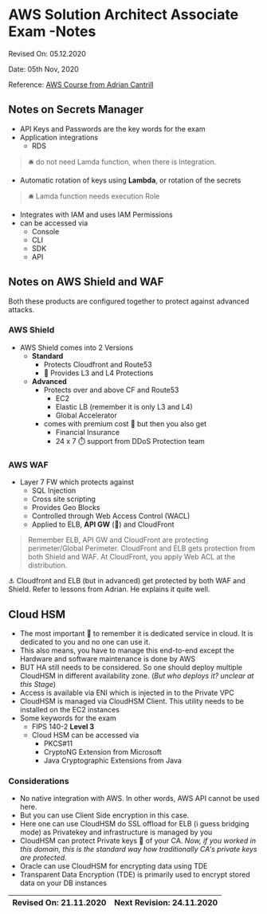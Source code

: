 # AWS Solution Architect Associate Exam -Notes

Revised On: 05.12.2020

Date: 05th Nov, 2020

Reference: [AWS Course from Adrian Cantrill](https://learn.cantrill.io/)

## Notes on Secrets Manager

* API Keys and Passwords are the key words for the exam
* Application integrations
  * RDS

> :bellhop_bell: do not need Lamda function, when there is Integration.

* Automatic rotation of keys using **Lambda**, or rotation of the secrets

> :bellhop_bell: Lamda function needs execution Role

* Integrates with IAM and uses IAM Permissions
* can be accessed via
  * Console
  * CLI
  * SDK
  * API

## Notes on AWS Shield and WAF

Both these products are configured together to protect against advanced attacks.

### AWS Shield

* AWS Shield comes into 2 Versions
  * **Standard**
    * Protects Cloudfront and Route53
    * :magnet: Provides L3 and L4 Protections
  * **Advanced**
    * Protects over and above CF and Route53
      * EC2
      * Elastic LB (remember it is only L3 and L4)
      * Global Accelerator
    * comes with premium cost :money_mouth_face: but then you also get
      * Financial Insurance
      * 24 x 7 :stopwatch: support from DDoS Protection team

### AWS WAF

* Layer 7 FW which protects against
  * SQL Injection
  * Cross site scripting
  * Provides Geo Blocks
  * Controlled through Web Access Control (WACL)
  * Applied to ELB, **API GW** (:magnet:) and CloudFront

> Remember ELB, API GW and CloudFront are protecting perimeter/Global Perimeter.
> CloudFront and ELB gets protection from both Shield and WAF. At CloudFront, you apply Web ACL at the distribution.

:anchor: Cloudfront and ELB (but in advanced) get protected by both WAF and Shield. Refer to lessons from Adrian. He explains it quite well.

## Cloud HSM

* The most important :magnet: to remember it is dedicated service in cloud. It is dedicated to you and no one can use it.
* This also means, you have to manage this end-to-end except the Hardware and software maintenance is done by AWS
* BUT HA still needs to be considered. So one should deploy multiple CloudHSM in different availability zone. (_But who deploys it? unclear at this Stage_)
* Access is available via ENI which is injected in to the Private VPC
* CloudHSM is managed via CloudHSM Client. This utility needs to be installed on the EC2 instances
* Some keywords for the exam
  * FIPS 140-2 **Level 3**
  * Cloud HSM can be accessed via
    * PKCS#11
    * CryptoNG Extension from Microsoft
    * Java Cryptographic Extensions from Java

### Considerations

* No native integration with AWS. In other words, AWS API cannot be used here.
* But you can use Client Side encryption in this case.
* Here one can use CloudHSM do SSL offload for ELB (i guess bridging mode) as Privatekey and infrastructure is managed by you
* CloudHSM can protect Private keys :key: of your CA. *Now, if you worked in this domain, this is the standard way how traditionally CA's private keys are protected.*
* Oracle can use CloudHSM for encrypting data using TDE
* Transparent Data Encryption (TDE) is primarily used to encrypt stored data on your DB instances 

Revised On: 21.11.2020 | Next Revision: 24.11.2020
-----------------------| -------------------------
